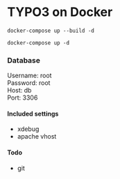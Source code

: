 # TYPO3 on Docker

    docker-compose up --build -d 
    
    docker-compose up -d



### Database

Username: root \
Password: root \
Host: db \
Port: 3306 


#### Included settings

- xdebug
- apache vhost

#### Todo

- git


